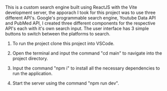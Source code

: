 This is a custom search engine built using ReactJS with the Vite development server, the apporach I took for this project was to use three different API's.
Google's programmable search engine, Youtube Data API and PubMed API, I created three different components for the respective API's each with it's own search input.
The user interface has 3 simple buttons to switch between the platforms to search.
1) To run the project clone this project into VSCode.

2) Open the terminal and input the command "cd main" to navigate into the project directory.
   
3) Input the command "npm i" to install all the necessary dependencies to run the application.

4) Start the server using the command "npm run dev".

